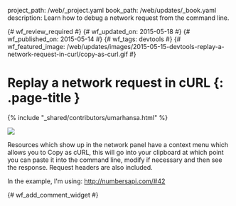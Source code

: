 project_path: /web/_project.yaml
book_path: /web/updates/_book.yaml
description: Learn how to debug a network request from the command line.

{# wf_review_required #}
{# wf_updated_on: 2015-05-18 #}
{# wf_published_on: 2015-05-14 #}
{# wf_tags: devtools #}
{# wf_featured_image: /web/updates/images/2015-05-15-devtools-replay-a-network-request-in-curl/copy-as-curl.gif #}

# Replay a network request in cURL {: .page-title }

{% include "_shared/contributors/umarhansa.html" %}


<img src="/web/updates/images/2015-05-15-devtools-replay-a-network-request-in-curl/copy-as-curl.gif">

Resources which show up in the network panel have a context menu which allows you to Copy as cURL, this will go into your clipboard at which point you can paste it into the command line, modify if necessary and then see the response. Request headers are also included.

In the example, I'm using: <a href="http://numbersapi.com/#42">http://numbersapi.com/#42</a>


{# wf_add_comment_widget #}
